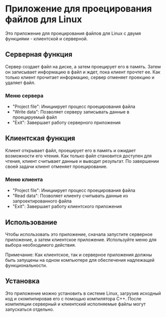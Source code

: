 # Приложение для проецирования файлов для Linux

Это приложение для проецирования файлов для Linux с двумя функциями - клиентской и серверной.

## Серверная функция
Сервер создает файл на диске, а затем проецирует его в память. Затем он записывает информацию в файл и ждет, пока клиент прочтет ее. Как только клиент прочитает информацию, сервер отменяет проекцию и удаляет файл.

### Меню сервера
- "Project file": Инициирует процесс проецирования файла
- "Write data": Позволяет серверу записывать данные в проецируемый файл
- "Exit": Завершает работу серверного приложения

## Клиентская функция
Клиент открывает файл, проецирует его в память и ожидает возможности его чтения. Как только файл становится доступен для чтения, клиент считывает данные и выводит результат. По завершении своей задачи клиент отменяет проецирование.

### Меню клиента
- "Project file": Инициирует процесс проецирования файла
- "Read data": Позволяет клиенту считывать данные из запроектированного файла
- "Exit": Завершает работу клиентского приложения

## Использование
Чтобы использовать это приложение, сначала запустите серверное приложение, а затем клиентское приложение. Используйте меню для выбора необходимого действия.

Примечание: Как клиентское, так и серверное приложения должны быть запущены на одном компьютере для обеспечения надлежащей функциональности.

## Установка
Это приложение можно установить в системе Linux, загрузив исходный код и скомпилировав его с помощью компилятора C++. После компиляции серверный и клиентский исполняемые файлы могут запускаться отдельно.
